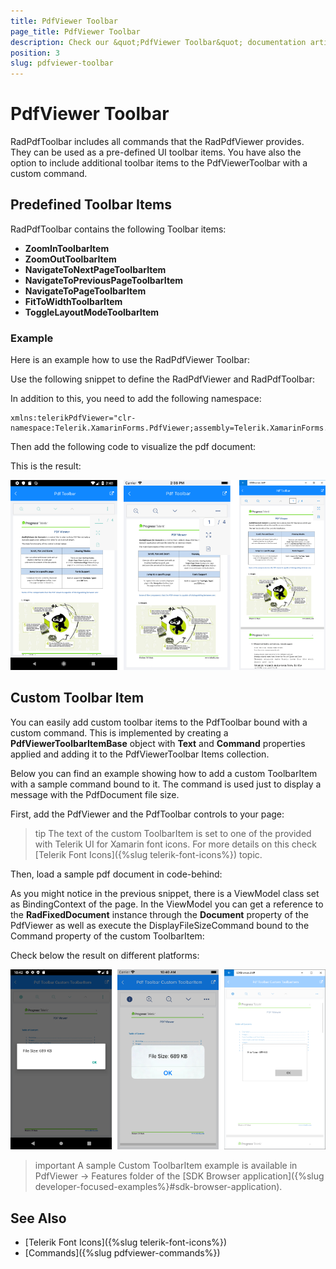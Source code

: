```yaml
---
title: PdfViewer Toolbar
page_title: PdfViewer Toolbar
description: Check our &quot;PdfViewer Toolbar&quot; documentation article for Telerik PdfViewer for Xamarin control.
position: 3
slug: pdfviewer-toolbar
---
```


# PdfViewer Toolbar

RadPdfToolbar includes all commands that the RadPdfViewer provides. They can be used as a pre-defined UI toolbar items. You have also the option to include additional toolbar items to the PdfViewerToolbar with a custom command.  

## Predefined Toolbar Items

RadPdfToolbar contains the following Toolbar items:

* **ZoomInToolbarItem**
* **ZoomOutToolbarItem**
* **NavigateToNextPageToolbarItem**
* **NavigateToPreviousPageToolbarItem**
* **NavigateToPageToolbarItem**
* **FitToWidthToolbarItem**
* **ToggleLayoutModeToolbarItem**

### Example

Here is an example how to use the RadPdfViewer Toolbar:

Use the following snippet to define the RadPdfViewer and RadPdfToolbar:

<snippet id='pdfviewer-toolbar-xaml'/>

In addition to this, you need to add the following namespace:

```XAML
xmlns:telerikPdfViewer="clr-namespace:Telerik.XamarinForms.PdfViewer;assembly=Telerik.XamarinForms.PdfViewer"
```

Then add the following code to visualize the pdf document:

<snippet id='pdfviewer-toolbar'/>

This is the result:

![PdfViewer Toolbar](images/pdfviewer-toolbar.png "PdfViewer Toolbar")

## Custom Toolbar Item

You can easily add custom toolbar items to the PdfToolbar bound with a custom command. This is implemented by creating a **PdfViewerToolbarItemBase** object with **Text** and **Command** properties applied and adding it to the PdfViewerToolbar Items collection.

Below you can find an example showing how to add a custom ToolbarItem with a sample command bound to it. The command is used just to display a message with the PdfDocument file size.

First, add the PdfViewer and the PdfToolbar controls to your page:

<snippet id='pdfviewer-toolbar-customcommand-xaml' />

>tip The text of the custom ToolbarItem is set to one of the provided with Telerik UI for Xamarin font icons. For more details on this check [Telerik Font Icons]({%slug telerik-font-icons%}) topic. 

Then, load a sample pdf document in code-behind:

<snippet id='pdfviewer-toolbar-customcommand' />

As you might notice in the previous snippet, there is a ViewModel class set as BindingContext of the page. In the ViewModel you can get a reference to the **RadFixedDocument** instance through the **Document** property of the PdfViewer as well as execute the DisplayFileSizeCommand bound to the Command property of the custom ToolbarItem:

<snippet id='pdfviewer-toolbar-customcommand-vm' />

Check below the result on different platforms:

![PdfToolbar Custom ToolbarItem](images/pdfviewer-toolbar-customitem.png)

>important A sample Custom ToolbarItem example is available in PdfViewer -> Features folder of the [SDK Browser application]({%slug developer-focused-examples%}#sdk-browser-application).

## See Also

- [Telerik Font Icons]({%slug telerik-font-icons%})
- [Commands]({%slug pdfviewer-commands%})
